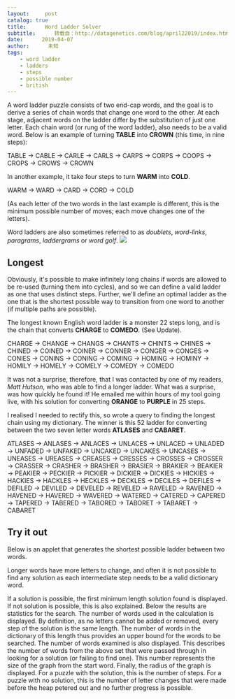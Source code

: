 ```yaml
---
layout:     post
catalog: true
title:      Word Ladder Solver
subtitle:      转载自：http://datagenetics.com/blog/april22019/index.html
date:      2019-04-07
author:      未知
tags:
    - word ladder
    - ladders
    - steps
    - possible number
    - british
---
```


A word ladder puzzle consists of two end-cap words, and the goal is to derive a series of chain words that change one word to the other. At each stage, adjacent words on the ladder differ by the substitution of just one letter. Each chain word (or rung of the word ladder), also needs to be a valid word. Below is an example of turning **TABLE** into **CROWN** (this time, in nine steps):

TABLE → CABLE → CARLE → CARLS → CARPS → CORPS → COOPS → CROPS → CROWS → CROWN

In another example, it take four steps to turn **WARM** into **COLD**.

WARM → WARD → CARD → CORD → COLD

(As each letter of the two words in the last example is different, this is the minimum possible number of moves; each move changes one of the letters).

Word ladders are also sometimes referred to as *doublets*, *word-links*, *paragrams*, *laddergrams* or *word golf*.
![](http://datagenetics.com/blog/april22019/ladder2.png)


## Longest

Obviously, it's possible to make infinitely long chains if words are allowed to be re-used (turning them into cycles), and so we can define a valid ladder as one that uses distinct steps. Further, we'll define an optimal ladder as the one that is the shortest possible way to transition from one word to another (if multiple paths are possible).

The longest known English word ladder is a monster 22 steps long, and is the chain that converts **CHARGE** to **COMEDO**. (See Update).

CHARGE → CHANGE → CHANGS → CHANTS → CHINTS → CHINES → CHINED → COINED → COINER → CONNER → CONGER → CONGES → CONIES → CONINS → CONING → COMING → HOMING → HOMINY → HOMILY → HOMELY → COMELY → COMEDY → COMEDO

It was not a surprise, therefore, that I was contacted by one of my readers, *Matt Hutson*, who was able to find a longer ladder. What was a surprise, was how quickly he found it! He emailed me within hours of my tool going live, with his solution for converting **ORANGE** to **PURPLE** in 25 steps.

I realised I needed to rectify this, so wrote a query to finding the longest chain using my dictionary. The winner is this 52 ladder for converting between the two seven letter words **ATLASES** and **CABARET**.

ATLASES → ANLASES → ANLACES → UNLACES → UNLACED → UNLADED → UNFADED → UNFAKED → UNCAKED → UNCAKES → UNCASES → UNEASES → UREASES → CREASES → CRESSES → CROSSES → CROSSER → CRASSER → CRASHER → BRASHER → BRASIER → BRAKIER → BEAKIER → PEAKIER → PECKIER → PICKIER → DICKIER → DICKIES → HICKIES → HACKIES → HACKLES → HECKLES → DECKLES → DECILES → DEFILES → DEFILED → DEVILED → DEVELED → REVELED → RAVELED → RAVENED → HAVENED → HAVERED → WAVERED → WATERED → CATERED → CAPERED → TAPERED → TABERED → TABORED → TABORET → TABARET → CABARET

## Try it out

Below is an applet that generates the shortest possible ladder between two words.



Longer words have more letters to change, and often it is not possible to find any solution as each intermediate step needs to be a valid dictionary word.

If a solution is possible, the first minimum length solution found is displayed. If not solution is possible, this is also explained. Below the results are statistics for the search. The number of words used in the calculation is displayed. By definition, as no letters cannot be added or removed, every step of the solution is the same length. The number of words in the dictionary of this length thus provides an upper bound for the words to be searched. The number of words examined is also displayed. This describes the number of words from the above set that were passed through in looking for a solution (or failing to find one). This number represents the size of the graph from the start word. Finally, the radius of the graph is displayed. For a puzzle with the solution, this is the number of steps. For a puzzle with no solution, this is the number of letter changes that were made before the heap petered out and no further progress is possible.








